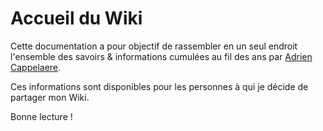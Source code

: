 # Accueil du Wiki

Cette documentation a pour objectif de rassembler en un seul endroit l'ensemble des savoirs & informations cumulées au fil des ans par [Adrien Cappelaere](https://www.linkedin.com/in/capdrien/).

Ces informations sont disponibles pour les personnes à qui je décide de partager mon Wiki.

Bonne lecture !

